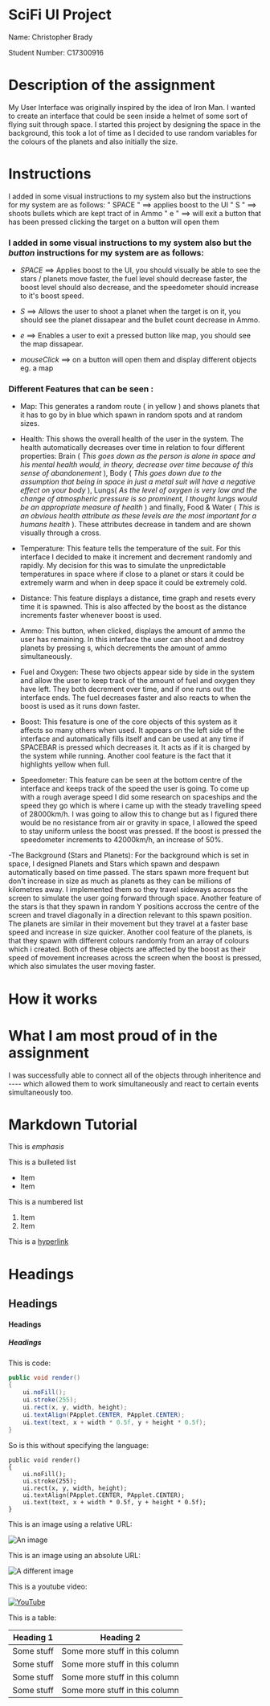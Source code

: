 # SciFi UI Project

Name: Christopher Brady

Student Number: C17300916


# Description of the assignment

My User Interface was originally inspired by the idea of Iron Man. I wanted to create an interface that could be seen inside a helmet of some sort of flying suit through space. I started this project by designing the space in the background, this took a lot of time as I decided to use random variables for the colours of the planets and also initially the size. 

# Instructions
I added in some visual instructions to my system also but the instructions for my system are as follows:
" SPACE " ==> applies boost to the UI
" S "     ==> shoots bullets which are kept tract of in Ammo
" e " ==> will exit a button that has been pressed
clicking the target on a button will open them



### I added in some visual instructions to my system also but the *button* instructions for my system are as follows:

- *SPACE* ==> Applies boost to the UI, you should visually be able to see the stars / planets move faster, the fuel level should decrease faster, the boost level should also decrease, and the speedometer should increase to it's boost speed.

- *S*     ==> Allows the user to shoot a planet when the target is on it, you should see the planet dissapear and the bullet count decrease in Ammo.

- *e*     ==> Enables a user to exit a pressed button like map, you should see the map dissapear.

- *mouseClick* ==> on a button will open them and display different objects eg. a map

### Different Features that can be seen :

- Map: This generates a random route ( in yellow ) and shows planets that it has to go by in blue which spawn in random spots and at random sizes.

- Health: This shows the overall health of the user in the system. The health automatically decreases over time in relation to four different properties: Brain ( *This goes down as the person is alone in space and his mental health would, in theory, decrease over time because of this sense of abandonement* ), Body ( *This goes down due to the assumption that being in space in just a metal suit will have a negative effect on your body* ), Lungs( *As the level of oxygen is very low and the change of atmospheric pressure is so prominent, I thought lungs would be an appropriate measure of health* ) and finally, Food & Water ( *This is an obvious health attribute as these levels are the most important for a humans health* ). These attributes decrease in tandem and are shown visually through a cross.
 
- Temperature: This feature tells the temperature of the suit. For this interface I decided to make it increment and decrement randomly and rapidly. My decision for this was to simulate the unpredictable temperatures in space where if close to a planet or stars it could be extremely warm and when in deep space it could be extremely cold. 

- Distance: This feature displays a distance, time graph and resets every time it is spawned. This is also affected by the boost as the distance increments faster whenever boost is used.

- Ammo: This button, when clicked, displays the amount of ammo the user has remaining. In this interface the user can shoot and destroy planets by pressing s, which decrements the amount of ammo simultaneously. 

- Fuel and Oxygen: These two objects appear side by side in the system and allow the user to keep track of the amount of fuel and oxygen they have left. They both decrement over time, and if one runs out the interface ends. The fuel decreases faster and also reacts to when the boost is used as it runs down faster.

- Boost: This fesature is one of the core objects of this system as it affects so many others when used. It appears on the left side of the interface and automatically fills itself and can be used at any time if SPACEBAR is pressed which decreases it. It acts as if it is charged by the system while running. Another cool feature is the fact that it highlights yellow when full.

- Speedometer: This feature can be seen at the bottom centre of the interface and keeps track of the speed the user is going. To come up with a rough average speed I did some research on spaceships and the speed they go which is where i came up with the steady travelling speed of 28000km/h. I was going to allow this to change but as I figured there would be no resistance from air or gravity in space, I allowed the speed to stay uniform unless the boost was pressed. If the boost is pressed the speedometer increments to 42000km/h, an increase of 50%.

-The Background (Stars and Planets): For the background which is set in space, I designed Planets and Stars which spawn and despawn automatically based on time passed. The stars spawn more frequent but don't increase in size as much as planets as they can be millions of kilometres away. I implemented them so they travel sideways across the screen to simulate the user going forward through space. Another feature of the stars is that they spawn in random Y positions accross the centre of the screen and travel diagonally in a direction relevant to this spawn position. The planets are similar in their movement but they travel at a faster base speed and increase in size quicker. Another cool feature of the planets, is that they spawn with different colours randomly from an array of colours which i created. Both of these objects are affected by the boost as their speed of movement increases across the screen when the boost is pressed, which also simulates the user moving faster.


# How it works

# What I am most proud of in the assignment
I was successfully able to connect all of the objects through inheritence and ---- which allowed them to work simultaneously and react to certain events simultaneously 
too. 

# Markdown Tutorial

This is *emphasis*

This is a bulleted list

- Item
- Item

This is a numbered list

1. Item
1. Item

This is a [hyperlink](https://github.com/C17300916/SciFiUI)

# Headings
## Headings
#### Headings
##### Headings

This is code:

```Java
public void render()
{
	ui.noFill();
	ui.stroke(255);
	ui.rect(x, y, width, height);
	ui.textAlign(PApplet.CENTER, PApplet.CENTER);
	ui.text(text, x + width * 0.5f, y + height * 0.5f);
}
```

So is this without specifying the language:

```
public void render()
{
	ui.noFill();
	ui.stroke(255);
	ui.rect(x, y, width, height);
	ui.textAlign(PApplet.CENTER, PApplet.CENTER);
	ui.text(text, x + width * 0.5f, y + height * 0.5f);
}
```

This is an image using a relative URL:

![An image](images/p8.png)

This is an image using an absolute URL:

![A different image](https://bryanduggandotorg.files.wordpress.com/2019/02/infinite-forms-00045.png?w=595&h=&zoom=2)

This is a youtube video:

[![YouTube](http://img.youtube.com/vi/J2kHSSFA4NU/0.jpg)](https://www.youtube.com/watch?v=J2kHSSFA4NU)

This is a table:

| Heading 1 | Heading 2 |
|-----------|-----------|
|Some stuff | Some more stuff in this column |
|Some stuff | Some more stuff in this column |
|Some stuff | Some more stuff in this column |
|Some stuff | Some more stuff in this column |

